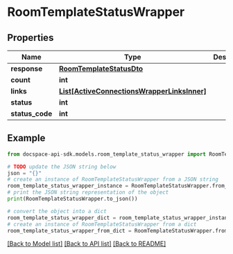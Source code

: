 # RoomTemplateStatusWrapper

## Properties

Name | Type | Description | Notes
------------ | ------------- | ------------- | -------------
**response** | [**RoomTemplateStatusDto**](RoomTemplateStatusDto.md) |  | [optional] 
**count** | **int** |  | [optional] 
**links** | [**List[ActiveConnectionsWrapperLinksInner]**](ActiveConnectionsWrapperLinksInner.md) |  | [optional] 
**status** | **int** |  | [optional] 
**status_code** | **int** |  | [optional] 

## Example

```python
from docspace-api-sdk.models.room_template_status_wrapper import RoomTemplateStatusWrapper

# TODO update the JSON string below
json = "{}"
# create an instance of RoomTemplateStatusWrapper from a JSON string
room_template_status_wrapper_instance = RoomTemplateStatusWrapper.from_json(json)
# print the JSON string representation of the object
print(RoomTemplateStatusWrapper.to_json())

# convert the object into a dict
room_template_status_wrapper_dict = room_template_status_wrapper_instance.to_dict()
# create an instance of RoomTemplateStatusWrapper from a dict
room_template_status_wrapper_from_dict = RoomTemplateStatusWrapper.from_dict(room_template_status_wrapper_dict)
```
[[Back to Model list]](../README.md#documentation-for-models) [[Back to API list]](../README.md#documentation-for-api-endpoints) [[Back to README]](../README.md)


